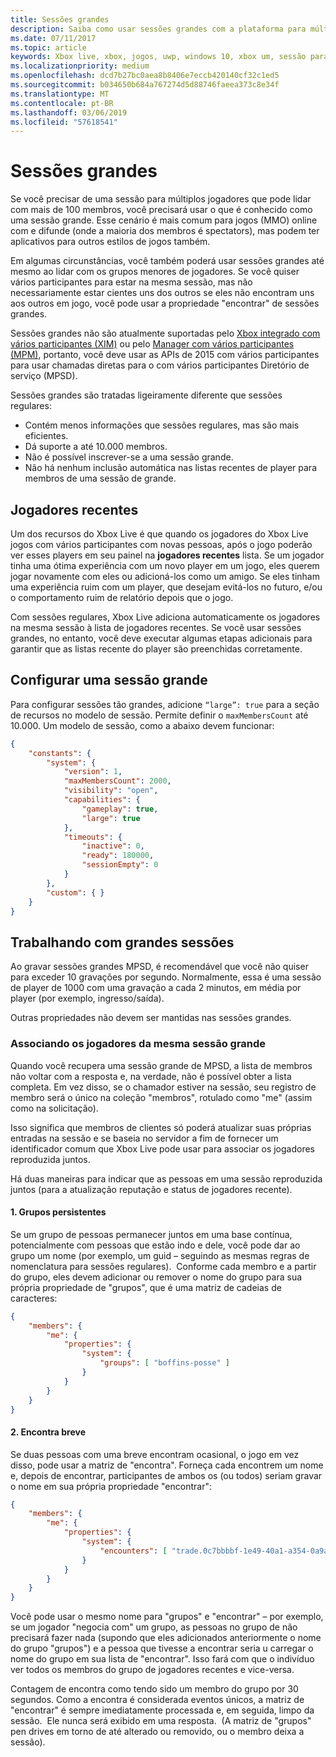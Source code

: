 ```yaml
---
title: Sessões grandes
description: Saiba como usar sessões grandes com a plataforma para múltiplos jogadores Xbox Live.
ms.date: 07/11/2017
ms.topic: article
keywords: Xbox live, xbox, jogos, uwp, windows 10, xbox um, sessão para múltiplos jogadores, grande, jogadores recentes
ms.localizationpriority: medium
ms.openlocfilehash: dcd7b27bc0aea8b8406e7eccb420140cf32c1ed5
ms.sourcegitcommit: b034650b684a767274d5d88746faeea373c8e34f
ms.translationtype: MT
ms.contentlocale: pt-BR
ms.lasthandoff: 03/06/2019
ms.locfileid: "57618541"
---
```

# <a name="large-sessions"></a>Sessões grandes

Se você precisar de uma sessão para múltiplos jogadores que pode lidar com mais de 100 membros, você precisará usar o que é conhecido como uma sessão grande. Esse cenário é mais comum para jogos (MMO) online com e difunde (onde a maioria dos membros é spectators), mas podem ter aplicativos para outros estilos de jogos também.

Em algumas circunstâncias, você também poderá usar sessões grandes até mesmo ao lidar com os grupos menores de jogadores. Se você quiser vários participantes para estar na mesma sessão, mas não necessariamente estar cientes uns dos outros se eles não encontram uns aos outros em jogo, você pode usar a propriedade "encontrar" de sessões grandes.

Sessões grandes não são atualmente suportadas pelo [Xbox integrado com vários participantes (XIM)](../xbox-integrated-multiplayer.md) ou pelo [Manager com vários participantes (MPM)](../multiplayer-manager.md), portanto, você deve usar as APIs de 2015 com vários participantes para usar chamadas diretas para o com vários participantes Diretório de serviço (MPSD).

Sessões grandes são tratadas ligeiramente diferente que sessões regulares:

* Contém menos informações que sessões regulares, mas são mais eficientes.
* Dá suporte a até 10.000 membros.
* Não é possível inscrever-se a uma sessão grande.
* Não há nenhum inclusão automática nas listas recentes de player para membros de uma sessão de grande.

## <a name="recent-players"></a>Jogadores recentes

Um dos recursos do Xbox Live é que quando os jogadores do Xbox Live jogos com vários participantes com novas pessoas, após o jogo poderão ver esses players em seu painel na **jogadores recentes** lista. Se um jogador tinha uma ótima experiência com um novo player em um jogo, eles querem jogar novamente com eles ou adicioná-los como um amigo. Se eles tinham uma experiência ruim com um player, que desejam evitá-los no futuro, e/ou o comportamento ruim de relatório depois que o jogo.

Com sessões regulares, Xbox Live adiciona automaticamente os jogadores na mesma sessão à lista de jogadores recentes. Se você usar sessões grandes, no entanto, você deve executar algumas etapas adicionais para garantir que as listas recente do player são preenchidas corretamente.

## <a name="set-up-a-large-session"></a>Configurar uma sessão grande

Para configurar sessões tão grandes, adicione `“large”: true` para a seção de recursos no modelo de sessão. Permite definir o `maxMembersCount` até 10.000. Um modelo de sessão, como a abaixo devem funcionar:

```json
{
    "constants": {
        "system": {
            "version": 1,
            "maxMembersCount": 2000,
            "visibility": "open",
            "capabilities": {
                "gameplay": true,
                "large": true
            },
            "timeouts": {
                "inactive": 0,
                "ready": 180000,
                "sessionEmpty": 0
            }
        },
        "custom": { }
    }
}
```

## <a name="working-with-large-sessions"></a>Trabalhando com grandes sessões

Ao gravar sessões grandes MPSD, é recomendável que você não quiser para exceder 10 gravações por segundo. Normalmente, essa é uma sessão de player de 1000 com uma gravação a cada 2 minutos, em média por player (por exemplo, ingresso/saída).

Outras propriedades não devem ser mantidas nas sessões grandes.

### <a name="associating-players-from-the-same-large-session"></a>Associando os jogadores da mesma sessão grande

Quando você recupera uma sessão grande de MPSD, a lista de membros não voltar com a resposta e, na verdade, não é possível obter a lista completa. Em vez disso, se o chamador estiver na sessão, seu registro de membro será o único na coleção "membros", rotulado como "me" (assim como na solicitação).

Isso significa que membros de clientes só poderá atualizar suas próprias entradas na sessão e se baseia no servidor a fim de fornecer um identificador comum que Xbox Live pode usar para associar os jogadores reproduzida juntos.

Há duas maneiras para indicar que as pessoas em uma sessão reproduzida juntos (para a atualização reputação e status de jogadores recente).

#### <a name="1-persistent-groups"></a>1. Grupos persistentes

Se um grupo de pessoas permanecer juntos em uma base contínua, potencialmente com pessoas que estão indo e dele, você pode dar ao grupo um nome (por exemplo, um guid – seguindo as mesmas regras de nomenclatura para sessões regulares).  Conforme cada membro e a partir do grupo, eles devem adicionar ou remover o nome do grupo para sua própria propriedade de "grupos", que é uma matriz de cadeias de caracteres:

```json
{
    "members": {
        "me": {
            "properties": {
                "system": {
                    "groups": [ "boffins-posse" ]
                }
            }
        }
    }
}
```

#### <a name="2-brief-encounters"></a>2. Encontra breve

Se duas pessoas com uma breve encontram ocasional, o jogo em vez disso, pode usar a matriz de "encontra". Forneça cada encontrem um nome e, depois de encontrar, participantes de ambos os (ou todos) seriam gravar o nome em sua própria propriedade "encontrar":

```json
{
    "members": {
        "me": {
            "properties": {
                "system": {
                    "encounters": [ "trade.0c7bbbbf-1e49-40a1-a354-0a9a9e23d26a" ]
                }
            }
        }
    }
}
```

Você pode usar o mesmo nome para "grupos" e "encontrar" – por exemplo, se um jogador "negocia com" um grupo, as pessoas no grupo de não precisará fazer nada (supondo que eles adicionados anteriormente o nome do grupo "grupos") e a pessoa que tivesse a encontrar seria u carregar o nome do grupo em sua lista de "encontrar". Isso fará com que o indivíduo ver todos os membros do grupo de jogadores recentes e vice-versa.

Contagem de encontra como tendo sido um membro do grupo por 30 segundos. Como a encontra é considerada eventos únicos, a matriz de "encontrar" é sempre imediatamente processada e, em seguida, limpo da sessão.  Ele nunca será exibido em uma resposta.  (A matriz de "grupos" pen drives em torno de até alterado ou removido, ou o membro deixa a sessão).
